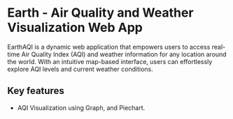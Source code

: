  # Earth - Air Quality and Weather Visualization Web App

 EarthAQI is a dynamic web application that empowers users to access real-time Air Quality Index (AQI) and weather information for any location around the world. With an intuitive map-based interface, users can effortlessly explore AQI levels and current weather conditions.

 ## Key features
  - AQI Visualization using Graph, and Piechart. 